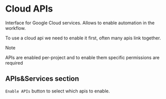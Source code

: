 # Cloud APIs

Interface for Google Cloud services. Allows to enable automation in the workflow.

To use a cloud api we need to enable it first, often many apis link together.

> [!NOTE]
> APIs are enabled per-project and to enable them specific permissions are required


## APIs&Services section

`Enable APIs` button to select which apis to enable.